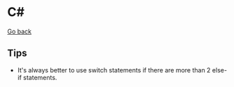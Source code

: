 # C#
[Go back](../../README.md)
## Tips
- It's always better to use switch statements if there are more than 2 else-if statements.